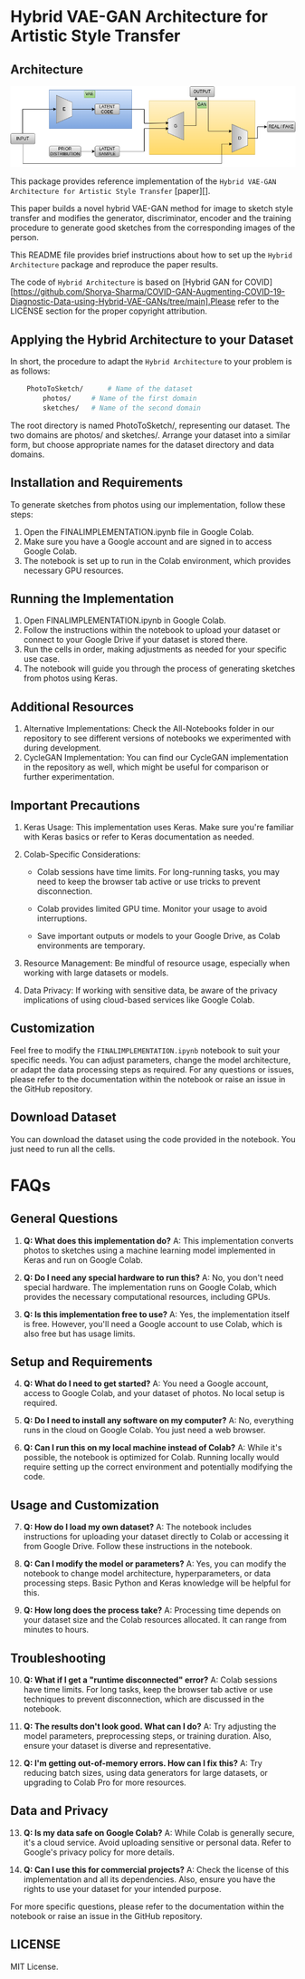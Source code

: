 # Hybrid VAE-GAN Architecture for Artistic Style Transfer

## Architecture
<p align="center">
  <img src="All-Notebooks/hybrid-gan-vae.drawio.png">
</p>

This package provides reference implementation of the `Hybrid VAE-GAN Architecture for Artistic Style Transfer`
[paper][].

This paper builds a novel hybrid VAE-GAN method for image to sketch style transfer and modifies the generator, discriminator, encoder and the training procedure to generate good sketches from the corresponding images of the person.

This README file provides brief instructions about how to set up the `Hybrid Architecture` package and reproduce the paper results. 

The code of `Hybrid Architecture` is based on [Hybrid GAN for COVID][https://github.com/Shorya-Sharma/COVID-GAN-Augmenting-COVID-19-Diagnostic-Data-using-Hybrid-VAE-GANs/tree/main].Please refer to the LICENSE section for the proper copyright attribution.

## Applying the Hybrid Architecture to your Dataset

In short, the procedure to adapt the `Hybrid Architecture` to your problem is as follows:

```bash
    PhotoToSketch/      # Name of the dataset
        photos/     # Name of the first domain
        sketches/   # Name of the second domain
```

The root directory is named PhotoToSketch/, representing our dataset.
The two domains are photos/ and sketches/.
Arrange your dataset into a similar form, but choose appropriate names for the dataset directory and data domains.


## Installation and Requirements

To generate sketches from photos using our implementation, follow these steps:

1. Open the FINALIMPLEMENTATION.ipynb file in Google Colab.
2. Make sure you have a Google account and are signed in to access Google Colab.
3. The notebook is set up to run in the Colab environment, which provides necessary GPU resources.

## Running the Implementation

1. Open FINALIMPLEMENTATION.ipynb in Google Colab.
2. Follow the instructions within the notebook to upload your dataset or connect to your Google Drive if your dataset is stored there.
3. Run the cells in order, making adjustments as needed for your specific use case.
4. The notebook will guide you through the process of generating sketches from photos using Keras.

## Additional Resources

1. Alternative Implementations: Check the All-Notebooks folder in our repository to see different versions of notebooks we experimented with during development.
2. CycleGAN Implementation: You can find our CycleGAN implementation in the repository as well, which might be useful for comparison or further experimentation.

## Important Precautions

1. Keras Usage: This implementation uses Keras. Make sure you're familiar with Keras basics or refer to Keras documentation as needed.

2. Colab-Specific Considerations:
    - Colab sessions have time limits. For long-running tasks, you may need to keep the browser tab active or use tricks to prevent disconnection.

    - Colab provides limited GPU time. Monitor your usage to avoid interruptions.

    - Save important outputs or models to your Google Drive, as Colab environments are temporary.

3. Resource Management: Be mindful of resource usage, especially when working with large datasets or models.

4. Data Privacy: If working with sensitive data, be aware of the privacy implications of using cloud-based services like Google Colab.

## Customization

Feel free to modify the `FINALIMPLEMENTATION.ipynb` notebook to suit your specific needs. You can adjust parameters, change the model architecture, or adapt the data processing steps as required.
For any questions or issues, please refer to the documentation within the notebook or raise an issue in the GitHub repository.

## Download Dataset

You can download the dataset using the code provided in the notebook.
You just need to run all the cells.

# FAQs

## General Questions

1. **Q: What does this implementation do?**
   A: This implementation converts photos to sketches using a machine learning model implemented in Keras and run on Google Colab.

2. **Q: Do I need any special hardware to run this?**
   A: No, you don't need special hardware. The implementation runs on Google Colab, which provides the necessary computational resources, including GPUs.

3. **Q: Is this implementation free to use?**
   A: Yes, the implementation itself is free. However, you'll need a Google account to use Colab, which is also free but has usage limits.

## Setup and Requirements

4. **Q: What do I need to get started?**
   A: You need a Google account, access to Google Colab, and your dataset of photos. No local setup is required.

5. **Q: Do I need to install any software on my computer?**
   A: No, everything runs in the cloud on Google Colab. You just need a web browser.

6. **Q: Can I run this on my local machine instead of Colab?**
   A: While it's possible, the notebook is optimized for Colab. Running locally would require setting up the correct environment and potentially modifying the code.

## Usage and Customization

7. **Q: How do I load my own dataset?**
   A: The notebook includes instructions for uploading your dataset directly to Colab or accessing it from Google Drive. Follow these instructions in the notebook.

8. **Q: Can I modify the model or parameters?**
   A: Yes, you can modify the notebook to change model architecture, hyperparameters, or data processing steps. Basic Python and Keras knowledge will be helpful for this.

9. **Q: How long does the process take?**
   A: Processing time depends on your dataset size and the Colab resources allocated. It can range from minutes to hours.

## Troubleshooting

10. **Q: What if I get a "runtime disconnected" error?**
    A: Colab sessions have time limits. For long tasks, keep the browser tab active or use techniques to prevent disconnection, which are discussed in the notebook.

11. **Q: The results don't look good. What can I do?**
    A: Try adjusting the model parameters, preprocessing steps, or training duration. Also, ensure your dataset is diverse and representative.

12. **Q: I'm getting out-of-memory errors. How can I fix this?**
    A: Try reducing batch sizes, using data generators for large datasets, or upgrading to Colab Pro for more resources.

## Data and Privacy

13. **Q: Is my data safe on Google Colab?**
    A: While Colab is generally secure, it's a cloud service. Avoid uploading sensitive or personal data. Refer to Google's privacy policy for more details.

14. **Q: Can I use this for commercial projects?**
    A: Check the license of this implementation and all its dependencies. Also, ensure you have the rights to use your dataset for your intended purpose.

For more specific questions, please refer to the documentation within the notebook or raise an issue in the GitHub repository.

## LICENSE

MIT License.

